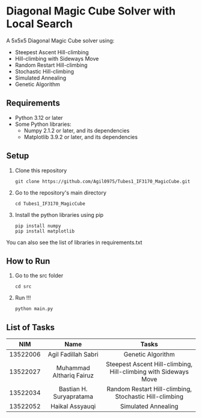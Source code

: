 # Diagonal Magic Cube Solver with Local Search

A 5x5x5 Diagonal Magic Cube solver using:
- Steepest Ascent Hill-climbing
- Hill-climbing with Sideways Move
- Random Restart Hill-climbing
- Stochastic Hill-climbing
- Simulated Annealing
- Genetic Algorithm

## Requirements
- Python 3.12 or later
- Some Python libraries:
  - Numpy 2.1.2 or later, and its dependencies
  - Matplotlib 3.9.2 or later, and its dependencies

## Setup

1. Clone this repository
   ```
   git clone https://github.com/Agil0975/Tubes1_IF3170_MagicCube.git
   ```

2. Go to the repository's main directory
   ```
   cd Tubes1_IF3170_MagicCube
   ```

3. Install the python libraries using pip
   ```
   pip install numpy
   pip install matplotlib
   ```

You can also see the list of libraries in requirements.txt

## How to Run

1. Go to the src folder
   ```
   cd src
   ```

2. Run !!!
   ```
   python main.py
   ```

## List of Tasks

| NIM | Name | Tasks |
|:-:|:-:|:-:|
| 13522006 | Agil Fadillah Sabri | Genetic Algorithm |
| 13522027 | Muhammad Althariq Fairuz | Steepest Ascent Hill-climbing, Hill-climbing with Sideways Move |
| 13522034 | Bastian H. Suryapratama | Random Restart Hill-climbing, Stochastic Hill-climbing |
| 13522052 | Haikal Assyauqi | Simulated Annealing |

